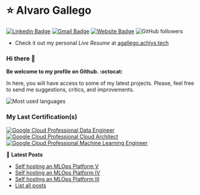 <!--
**alborotogarcia/alborotogarcia** is a ✨ _special_ ✨ repository because its `README.md` (this file) appears on your GitHub profile.

Here are some ideas to get you started:

- 🔭 I’m currently working on ...
- 🌱 I’m currently learning ...
- 👯 I’m looking to collaborate on ...
- 🤔 I’m looking for help with ...
- 💬 Ask me about ...
- 📫 How to reach me: ...
- 😄 Pronouns: ...
- ⚡ Fun fact: ...
-->


# ⭐ Alvaro Gallego
[![Linkedin Badge](https://img.shields.io/badge/-LinkedIn-blue?style=flat-square&logo=Linkedin&logoColor=white&link=https://www.linkedin.com/in/alvaro-gallego/)](https://www.linkedin.com/in/alvaro-gallego/)
[![Gmail Badge](https://img.shields.io/badge/-Gmail-c14438?style=flat-square&logo=Gmail&logoColor=white&link=mailto:agallego@achlys.tech)](mailto:agallego@achlys.tech)
[![Website Badge](https://img.shields.io/badge/website-Access%20website-green)](https://agallego.achlys.tech/)
![GitHub followers](https://img.shields.io/github/followers/alborotogarcia?label=Follow&style=social)

* Check it out my personal _Live Resume_ at [agallego.achlys.tech](https://agallego.achlys.tech/about)

### Hi there 👋
**Be welcome to my profile on Github. :octocat:**
<p>In here, you will have access to some of my latest projects. Please, feel free to send me suggestions, critics, and improvements.</p>

![Most used languages](https://github-readme-stats.vercel.app/api/top-langs/?username=alborotogarcia&layout=compact)

### My Last Certification(s)
[![Google Cloud Professional Data Engineer](https://api.accredible.com/v1/frontend/credential_website_embed_image/badge/66266838)](https://api.accredible.com/v1/frontend/credential_website_embed_image/certificate/66266838)
[![Google Cloud Professional Cloud Architect](https://api.accredible.com/v1/frontend/credential_website_embed_image/badge/67389131)](https://api.accredible.com/v1/frontend/credential_website_embed_image/certificate/67389131)
[![Google Cloud Professional Machine Learning Engineer](https://api.accredible.com/v1/frontend/credential_website_embed_image/badge/70344377)](https://api.accredible.com/v1/frontend/credential_website_embed_image/certificate/70344377)

📕 **Latest Posts**
<!-- POST-LIST:START -->
- [Self hosting an MLOps Platform V](https://agallego.achlys.tech/posts/aqimadrid)
- [Self hosting an MLOps Platform IV](https://agallego.achlys.tech/posts/baremetal4)
- [Self hosting an MLOps Platform III](https://agallego.achlys.tech/posts/baremetal3)
- [List all posts](https://agallego.achlys.tech/posts)
<!-- POST-LIST:END -->

